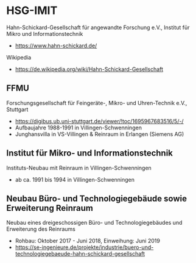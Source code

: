 # HSG-IMIT
Hahn-Schickard-Gesellschaft für angewandte Forschung e.V., Institut für Mikro und Informationstechnik
- https://www.hahn-schickard.de/

Wikipedia
- https://de.wikipedia.org/wiki/Hahn-Schickard-Gesellschaft

## FFMU
Forschungsgesellschaft für Feingeräte-, Mikro- und Uhren-Technik e.V., Stuttgart
- https://digibus.ub.uni-stuttgart.de/viewer/!toc/1695967683516/5/-/
- Aufbaujahre 1988-1991 in Villingen-Schwenningen
- Junghansvilla in VS-Villingen & Reinraum in Erlangen (Siemens AG)
  
## Institut für Mikro- und Informationstechnik
Instituts-Neubau mit Reinraum in Villingen-Schwenningen 
- ab ca. 1991 bis 1994 in Villingen-Schwenningen

## Neubau Büro- und Technologiegebäude sowie Erweiterung Reinraum
Neubau eines dreigeschossigen Büro- und Technologiegebäudes und Erweiterung des Reinraums
- Rohbau: Oktober 2017 - Juni 2018, Einweihung: Juni 2019
- https://se-ingenieure.de/projekte/industrie/buero-und-technologiegebaeude-hahn-schickard-gesellschaft
  
